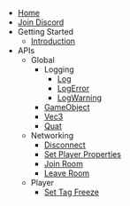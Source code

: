 * [Home](/)
* [Join Discord](https://discord.gg/BEXXNXAXWK)
* Getting Started
  * [Introduction](getting-started/intro.md)
* APIs
  * Global
    * Logging
        * [Log](apis/global/logging/log.md)
        * [LogError](apis/global/logging/log-error.md)
        * [LogWarning](apis/global/logging/log-warning.md)
    * [GameObject](apis/global/gameobject.md)
    * [Vec3](apis/global/vec3.md)
    * [Quat](apis/global/quat.md)
  * Networking
    * [Disconnect](apis/networking/disconnect.md)
    * [Set Player Properties](apis/networking/set-player-properties.md)
    * [Join Room](apis/networking/join-room.md)
    * [Leave Room](apis/networking/leave-room.md)
  * Player
    * [Set Tag Freeze](apis/player/set-tag-freeze.md)